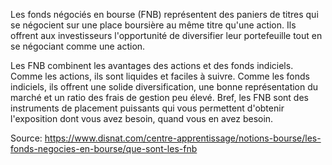 Les fonds négociés en bourse (FNB) représentent des paniers de titres qui se négocient sur une place boursière au même titre qu'une action. Ils offrent aux investisseurs l'opportunité de diversifier leur portefeuille tout en se négociant comme une action.

Les FNB combinent les avantages des actions et des fonds indiciels. Comme les actions, ils sont liquides et faciles à suivre. Comme les fonds indiciels, ils offrent une solide diversification, une bonne représentation du marché et un ratio des frais de gestion peu élevé. Bref, les FNB sont des instruments de placement puissants qui vous permettent d'obtenir l'exposition dont vous avez besoin, quand vous en avez besoin.

Source: https://www.disnat.com/centre-apprentissage/notions-bourse/les-fonds-negocies-en-bourse/que-sont-les-fnb